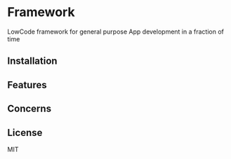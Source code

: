 # Framework
LowCode framework for general purpose App development in a fraction of time


## Installation




## Features




## Concerns



## License
MIT


